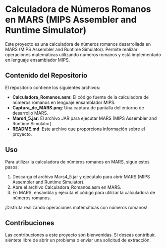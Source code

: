 # Calculadora de Números Romanos en MARS (MIPS Assembler and Runtime Simulator)

Este proyecto es una calculadora de números romanos desarrollada en MARS (MIPS Assembler and Runtime Simulator). Permite realizar operaciones matemáticas utilizando números romanos y está implementado en lenguaje ensamblador MIPS.

## Contenido del Repositorio

El repositorio contiene los siguientes archivos:

- **Calculadora_Romanos.asm**: El código fuente de la calculadora de números romanos en lenguaje ensamblador MIPS.
- **Captura_de_MARS.png**: Una captura de pantalla del entorno de desarrollo MARS.
- **Mars4_5.jar**: El archivo JAR para ejecutar MARS (MIPS Assembler and Runtime Simulator).
- **README.md**: Este archivo que proporciona información sobre el proyecto.

## Uso

Para utilizar la calculadora de números romanos en MARS, sigue estos pasos:

1. Descarga el archivo Mars4_5.jar y ejecútalo para abrir MARS (MIPS Assembler and Runtime Simulator).
2. Abre el archivo Calculadora_Romanos.asm en MARS.
3. En MARS, ensambla y ejecuta el código para utilizar la calculadora de números romanos.

¡Disfruta realizando operaciones matemáticas con números romanos!

## Contribuciones

Las contribuciones a este proyecto son bienvenidas. Si deseas contribuir, siéntete libre de abrir un problema o enviar una solicitud de extracción.

